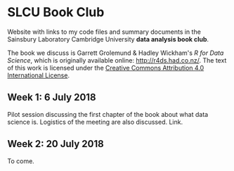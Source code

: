 # SLCU Book Club

Website with links to my code files and summary documents in the Sainsbury Laboratory Cambridge University **data analysis book club**.

The book we discuss is Garrett Grolemund & Hadley Wickham's *R for Data Science*, which is originally available online: http://r4ds.had.co.nz/. The text of this work is licensed under the [Creative Commons Attribution 4.0 International License](https://creativecommons.org/licenses/by/4.0/).

## Week 1: 6 July 2018

Pilot session discussing the first chapter of the book about what data science is. Logistics of the meeting are also discussed. Link.

## Week 2: 20 July 2018 

To come. 

